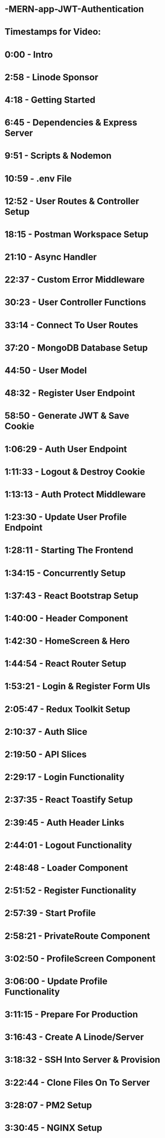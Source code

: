 # -MERN-app-JWT-Authentication
# Timestamps for Video:
# 0:00 - Intro
# 2:58 - Linode Sponsor
# 4:18 - Getting Started
# 6:45 - Dependencies & Express Server
# 9:51 - Scripts & Nodemon
# 10:59 - .env File
# 12:52 - User Routes & Controller Setup
# 18:15 - Postman Workspace Setup
# 21:10 - Async Handler
# 22:37 - Custom Error Middleware
# 30:23 - User Controller Functions
# 33:14 - Connect To User Routes
# 37:20 - MongoDB Database Setup
# 44:50 - User Model
# 48:32 - Register User Endpoint
# 58:50 - Generate JWT & Save Cookie
# 1:06:29 - Auth User Endpoint
# 1:11:33 - Logout & Destroy Cookie
# 1:13:13 - Auth Protect Middleware
# 1:23:30 - Update User Profile Endpoint
# 1:28:11 - Starting The Frontend
# 1:34:15 - Concurrently Setup
# 1:37:43 - React Bootstrap Setup
# 1:40:00 - Header Component
# 1:42:30 - HomeScreen & Hero
# 1:44:54 - React Router Setup
# 1:53:21 - Login & Register Form UIs
# 2:05:47 - Redux Toolkit Setup
# 2:10:37 - Auth Slice
# 2:19:50 - API Slices
# 2:29:17 - Login Functionality
# 2:37:35 - React Toastify Setup
# 2:39:45 - Auth Header Links
# 2:44:01 - Logout Functionality
# 2:48:48 - Loader Component
# 2:51:52 - Register Functionality
# 2:57:39 - Start Profile
# 2:58:21 - PrivateRoute Component
# 3:02:50 - ProfileScreen Component
# 3:06:00 - Update Profile Functionality
# 3:11:15 - Prepare For Production
# 3:16:43 - Create A Linode/Server
# 3:18:32 - SSH Into Server & Provision
# 3:22:44 - Clone Files On To Server
# 3:28:07 - PM2 Setup
# 3:30:45 - NGINX Setup
